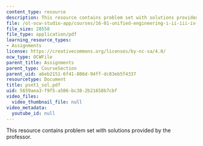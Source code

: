 ```yaml
---
content_type: resource
description: This resource contains problem set with solutions provided by the professor.
file: /ol-ocw-studio-app/courses/16-01-unified-engineering-i-ii-iii-iv-fall-2005-spring-2006/5659aea3f9f5a506bc382b21658b7cbf_pset1_sol.pdf
file_size: 28558
file_type: application/pdf
learning_resource_types:
- Assignments
license: https://creativecommons.org/licenses/by-nc-sa/4.0/
ocw_type: OCWFile
parent_title: Assignments
parent_type: CourseSection
parent_uid: a6eb2151-6f41-806d-94ff-dc83eb5f4337
resourcetype: Document
title: pset1_sol.pdf
uid: 5659aea3-f9f5-a506-bc38-2b21658b7cbf
video_files:
  video_thumbnail_file: null
video_metadata:
  youtube_id: null
---
```

This resource contains problem set with solutions provided by the professor.